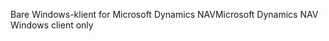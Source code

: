 <span data-ttu-id="983fb-101">Bare Windows-klient for Microsoft Dynamics NAV</span><span class="sxs-lookup"><span data-stu-id="983fb-101">Microsoft Dynamics NAV Windows client only</span></span>